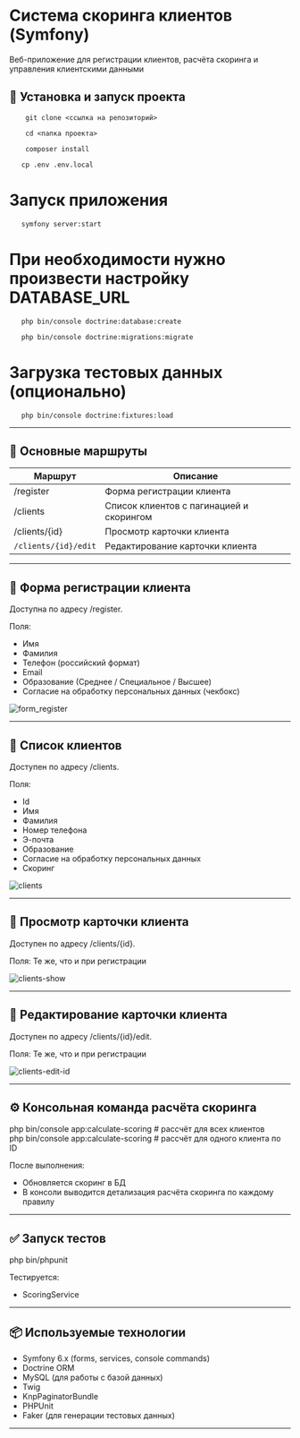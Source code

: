 # Система скоринга клиентов (Symfony)

Веб-приложение для регистрации клиентов, расчёта скоринга и управления клиентскими данными

## 🚀 Установка и запуск проекта
```shell
    git clone <ссылка на репозиторий>
```

```shell
    cd <папка проекта>
```

```shell
    composer install
```

```shell
   cp .env .env.local
```

# Запуск приложения
```shell
   symfony server:start
```

# При необходимости нужно произвести настройку DATABASE_URL
```shell
   php bin/console doctrine:database:create
```

```shell
   php bin/console doctrine:migrations:migrate
```

# Загрузка тестовых данных (опционально) 
```shell
   php bin/console doctrine:fixtures:load
```


---

## 🔗 Основные маршруты

| Маршрут             | Описание                                 |
|---------------------|------------------------------------------|
| /register         | Форма регистрации клиента                |
| /clients          | Список клиентов с пагинацией и скорингом |
| /clients/{id}     | Просмотр карточки клиента                |
| `/clients/{id}/edit`| Редактирование карточки клиента          |

---

## 📝 Форма регистрации клиента

Доступна по адресу /register.

Поля:
- Имя
- Фамилия
- Телефон (российский формат)
- Email
- Образование (Среднее / Специальное / Высшее)
- Согласие на обработку персональных данных (чекбокс)

![form_register](https://github.com/user-attachments/assets/095c56bc-a3e3-42d4-a6ab-4a9162d66a23)


---

## 📝 Список клиентов

Доступен по адресу /clients.

Поля:
- Id
- Имя
- Фамилия
- Номер телефона
- Э-почта
- Образование
- Согласие на обработку персональных данных
- Скоринг

![clients](https://github.com/user-attachments/assets/caa8c047-b8b6-489c-8735-ed882b770b82)


---

## 📝 Просмотр карточки клиента

Доступен по адресу /clients/{id}.

Поля: Те же, что и при регистрации

![clients-show](https://github.com/user-attachments/assets/08c905e4-d83d-44c8-9d5b-ddf9d14d564c)


---

## 📝 Редактирование карточки клиента

Доступен по адресу /clients/{id}/edit.

Поля: Те же, что и при регистрации

![clients-edit-id](https://github.com/user-attachments/assets/de038a31-4358-436b-b2bc-92192ec2f1dd)





---

## ⚙️ Консольная команда расчёта скоринга
php bin/console app:calculate-scoring           # рассчёт для всех клиентов <br/>
php bin/console app:calculate-scoring <id>      # рассчёт для одного клиента по ID

После выполнения:
- Обновляется скоринг в БД
- В консоли выводится детализация расчёта скоринга по каждому правилу

---

## ✅ Запуск тестов
php bin/phpunit

Тестируется:
- ScoringService

---

## 📦 Используемые технологии

- Symfony 6.x (forms, services, console commands)
- Doctrine ORM
- MySQL (для работы с базой данных)
- Twig
- KnpPaginatorBundle
- PHPUnit
- Faker (для генерации тестовых данных)

---
